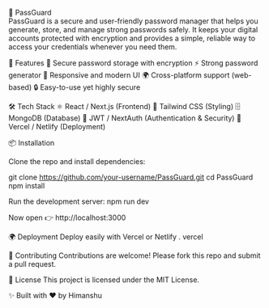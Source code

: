 🔐 PassGuard<br>
PassGuard is a secure and user-friendly password manager that helps you generate, store, and manage strong passwords safely. It keeps your digital accounts protected with encryption and provides a simple, reliable way to access your credentials whenever you need them.

🚀 Features
🔑 Secure password storage with encryption
⚡ Strong password generator
📱 Responsive and modern UI
🌍 Cross-platform support (web-based)
🔒 Easy-to-use yet highly secure

🛠️ Tech Stack
⚛️ React / Next.js (Frontend)
🎨 Tailwind CSS (Styling)
🗄️ MongoDB (Database)
🔐 JWT / NextAuth (Authentication & Security)
🚀 Vercel / Netlify (Deployment)

📦 Installation

Clone the repo and install dependencies:

git clone https://github.com/your-username/PassGuard.git
cd PassGuard
npm install

Run the development server:
npm run dev

Now open 👉 http://localhost:3000

🌍 Deployment
Deploy easily with Vercel
or Netlify
.
vercel

🤝 Contributing
Contributions are welcome!
Please fork this repo and submit a pull request.

📜 License
This project is licensed under the MIT License.

✨ Built with ❤️ by Himanshu
